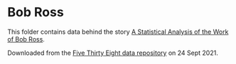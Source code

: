 # Bob Ross

This folder contains data behind the story [A Statistical Analysis of the Work of Bob Ross](https://fivethirtyeight.com/features/a-statistical-analysis-of-the-work-of-bob-ross/).

Downloaded from the [Five Thirty Eight data repository](https://github.com/fivethirtyeight/data) on 24 Sept 2021.

